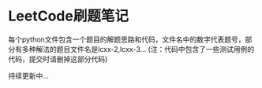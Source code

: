 # LeetCode刷题笔记

每个python文件包含一个题目的解题思路和代码，文件名中的数字代表题号，部分有多种解法的题目文件名是lcxx-2,lcxx-3...
(注：代码中包含了一些测试用例的代码，提交时请删掉这部分代码)

持续更新中...
